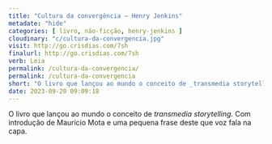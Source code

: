 ```yaml
---
title: "Cultura da convergência — Henry Jenkins"
metadate: "hide"
categories: [ livro, não-ficção, henry-jenkins ]
cloudinary: "c/cultura-da-convergencia.jpg"
visit: http://go.crisdias.com/7sh
finalurl: http://go.crisdias.com/7sh
verb: Leia
permalink: /cultura-da-convergencia/
permalink: /cultura-da-convergencia
short: "O livro que lançou ao mundo o conceito de _transmedia storytelling_. Com introdução de Maurício Mota e uma pequena frase deste que voz fala na capa."
date: 2023-09-20 09:09:18
---
```

O livro que lançou ao mundo o conceito de _transmedia storytelling_. Com introdução de Maurício Mota e uma pequena frase deste que voz fala na capa.
